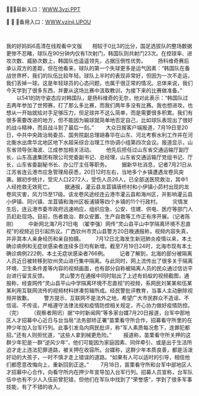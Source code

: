 <p>
	🌟🌟🌟最新入口：<a href="http://www.baidu.com/link?url=6MA2SWnO3Raqke39an_0PUxosM6ZrUGzi1BN9tNnlPW&wd">WWW.3vzi.PPT</a> 
	<p>
		🏢
🏢
🏢备用入口：<a href="http://www.baidu.com/link?url=6MA2SWnO3Raqke39an_0PUxosM6ZrUGzi1BN9tNnlPW&wd">WWW.vzinij.UPOU</a> 
	</p>
	<p>
		<br />
	</p>
	<p>
		我的好妈妈6高清在线观看中文版　　相较于0比3的比分，国足选拔队的整场数据更惨不忍睹，球队在90分钟内仅有1次射门，韩国队则共射门23次。在控球率、进攻次数、威胁次数上，韩国队也遥遥领先，占据压倒性优势。
　　扬科维奇赛后承认双方的差距，但在他看来，球队的第一个失球更多是运气因素：“韩国队在备战世界杯，我们的队伍比较年轻。球队上半时的表现非常好，但因为一次不走运，我们丢掉一球。这是年轻球员的心态问题，也属于很正常的情况。总体来说，我们今天学到了很多东西，并要从这场比赛中汲取教训，为接下来的比赛做准备。”
　　以541的防守姿态应对韩国队，是扬科维奇的无奈，他对此表示：“韩国队过去两年参加了世预赛，打了那么多比赛，而我们两年多没有比赛。我也想进攻，也想从一开始就给对手足够压力，但足球并不这么简单，而是需要很多积累。我们有很多需要改进的地方，但不能因为输球就简单地否定自己，比如球队表现出了很好的战斗精神，而且战斗到了最后一刻。”
　　大众日报客户端报道，7月19日至20日，中共中央政治局委员、国务院副总理胡春华在山东、河北考察水利工作并在河北衡水出席华北地区地下水超采综合治理工作协调小组第四次会议。报道显示，山东省领导张海波、江成参加相关活动。
　　他先后担任过山东省交通运输厅副厅长，山东高速集团有限公司党委副书记、总经理，山东省交通运输厅党组书记、厅长，山东省委副秘书长、办公厅主任等职务。
　　据新华社消息，记者7月21日从江苏省连云港市应急管理局获悉，20日12时左右，当地多个乡镇遭遇龙卷风突袭。据初步统计，受灾人口2272人，受伤人员26人，已全部送医院救治，其中1人经抢救无效死亡。
　　据通报，灌云县龙苴镇唐桥村和小伊镇小茆村出现的龙卷风灾害，风力15至17级。该龙卷风途经连云港市灌云县和海州区，并影响灌云县小伊镇、同兴镇、龙苴镇和海州区板浦镇等四个乡镇的11个行政村。
　　灾情发生后，连云港市委市政府迅速响应，组织应急、公安、住建、供电、医疗等部门人员赶赴现场。目前，伤者救治、群众安置、生产自救等工作正有序开展。（记者陈刚）
　　中新网北海7月21日电 （翟李强）网传“灵山县平山中学隔离环境不忍直视”的视频近日引起热议。广西钦州市灵山县警方20日晚通报称，视频内容失真，并非其本人亲身经历和亲自拍摄。
　　7月12日北海发生新冠肺炎疫情以来，本土确诊病例和无症状感染者连续多日均有新增。截至7月19日24时，北海市现有本土确诊病例222例，本土无症状感染者766例。
　　记者了解到，北海的部分被隔离人员近日被转移到钦州灵山进行集中隔离。与此同时，网上流传出了很多关于隔离环境、卫生条件差等内容的视频画面，也有部分自称被隔离人员的民众通过信访平台进行留言反馈。
　　灵山警方在通报中同时贴出了上述有蚂蚁的视频截图，通报称，经查网传“灵山县平山中学隔离环境不忍直视”的视频，系网民刘某某和伍某某利用互联网流传的视频材料拼凑剪辑所成。经民警批评教育，当事人主动删除视频并致歉。
　　警方提示，互联网不是法外之地，希望广大市民群众不造谣、不信谣、不传谣，严格遵守法律法规和疫情防控相关规定，齐心协力做好疫情防控。（完）
　　（观察者网讯）据“中时新闻网”等多家台媒7月20日报道，台军中部地区人才招募中心近日与台当局“法务部矫正署”苗栗看守所合作，招募看守所里的在押少年加入台军行列。此事引发岛内网民批评，称“军人素质每况愈下，连罪犯都招。”还有人则担忧道，“这些人拿到械更危险。”
　　报道称，苗栗看守所关押的这群少年犯是一群“逆风少年”，他们可能因为家庭因素、同伴牵引、或是出于生活所迫才走上违法犯罪道路，被关押在收容所。台媒称，这群少年本质良善，都是活泼好动的大孩子，一时不慎才走上错误的道路。“如果有人可以适时的引导，相信他们都愿意改悔向上，重新回到正途。”
　　7月18日，苗栗看守所和台军中部地区人才招募中心合作，向看守所内在押少年宣导加入台军行列。招募人员宣称，台军队伍中也有不少人入伍前曾犯错，但他们在军队中找到了“荣誉感”，学到了很多军事技能，有了不错的收入。
	</p>
